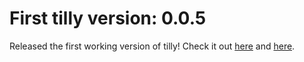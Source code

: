 # First tilly version: 0.0.5

Released the first working version of tilly! Check it out [here](https://pypi.org/project/tilly/0.0.5/) and [here](https://github.com/tilly-pub/tilly).
